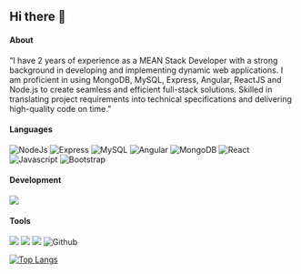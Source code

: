 ## Hi there 👋

#### About

“I have 2 years of experience as a MEAN Stack Developer with a strong background in developing and implementing dynamic web applications. 
I am proficient in using MongoDB, MySQL, Express, Angular, ReactJS and Node.js to create seamless and efficient full-stack solutions. 
Skilled in translating project requirements into technical specifications and delivering high-quality code on time.”

#### Languages
![NodeJs](https://img.shields.io/badge/-Node-darkgreen?logo=node.js&logoColor=white&style=flat)
![Express](https://img.shields.io/badge/-Express-grey?logo=Express&logoColor=white&style=flat)
![MySQL](https://img.shields.io/badge/-MySQL-grey?style=flat&logo=mysql&logoColor=white)
![Angular](https://img.shields.io/badge/-Angular-939393?style=flat&logo=angular&logoColor=d10404)
![MongoDB](https://img.shields.io/badge/-MongoDB-grey?style=flat-square&logo=mongodb)
![React](https://img.shields.io/badge/-React-61DAFB?style=flat&logo=react&logoColor=3c3c3c)
![Javascript](https://img.shields.io/badge/-JavaScript-F7DF1E?style=flat&logo=javascript&logoColor=3c3c3c)
![Bootstrap](https://img.shields.io/badge/-Bootstrap-purple?style=flat&logo=bootstrap&logoColor=white)


#### Development
![](https://img.shields.io/badge/-Visual_Studio_Code-007ACC?style=flat&logo=visual-studio-code&logoColor=white)


#### Tools
![](https://img.shields.io/badge/-Postman-FFFFFF?logo=postman&logoColor=orange&style=flat)
![](https://img.shields.io/badge/-Git-white?logo=git&logoColor=red&style=flat)
![](https://img.shields.io/badge/-Jira-white?logo=jira&logoColor=blue&style=flat)
![Github](http://img.shields.io/badge/-Github-000000?style=flat-square&logo=github)


[![Top Langs](https://github-readme-stats.vercel.app/api/top-langs/?username=gauravmazumdar97)](https://github.com/gauravmazumdar97/github-readme-stats)
